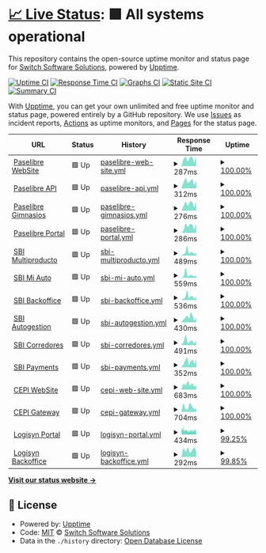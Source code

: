 # [📈 Live Status](https://switch-software-solutions.github.io/status-page): <!--live status--> **🟩 All systems operational**

This repository contains the open-source uptime monitor and status page for [Switch Software Solutions](https://switchsoftware.us), powered by [Upptime](https://github.com/upptime/upptime).

[![Uptime CI](https://github.com/switch-software-solutions/status-page/workflows/Uptime%20CI/badge.svg)](https://github.com/switch-software-solutions/status-page/actions?query=workflow%3A%22Uptime+CI%22)
[![Response Time CI](https://github.com/switch-software-solutions/status-page/workflows/Response%20Time%20CI/badge.svg)](https://github.com/switch-software-solutions/status-page/actions?query=workflow%3A%22Response+Time+CI%22)
[![Graphs CI](https://github.com/switch-software-solutions/status-page/workflows/Graphs%20CI/badge.svg)](https://github.com/switch-software-solutions/status-page/actions?query=workflow%3A%22Graphs+CI%22)
[![Static Site CI](https://github.com/switch-software-solutions/status-page/workflows/Static%20Site%20CI/badge.svg)](https://github.com/switch-software-solutions/status-page/actions?query=workflow%3A%22Static+Site+CI%22)
[![Summary CI](https://github.com/switch-software-solutions/status-page/workflows/Summary%20CI/badge.svg)](https://github.com/switch-software-solutions/status-page/actions?query=workflow%3A%22Summary+CI%22)

With [Upptime](https://upptime.js.org), you can get your own unlimited and free uptime monitor and status page, powered entirely by a GitHub repository. We use [Issues](https://github.com/switch-software-solutions/status-page/issues) as incident reports, [Actions](https://github.com/switch-software-solutions/status-page/actions) as uptime monitors, and [Pages](https://switch-software-solutions.github.io/status-page) for the status page.

<!--start: status pages-->
<!-- This summary is generated by Upptime (https://github.com/upptime/upptime) -->
<!-- Do not edit this manually, your changes will be overwritten -->
<!-- prettier-ignore -->
| URL | Status | History | Response Time | Uptime |
| --- | ------ | ------- | ------------- | ------ |
| <img alt="" src="https://paselibre.uy/assets/images/paselibreLogo.svg" height="13"> [Paselibre WebSite](https://paselibre.uy) | 🟩 Up | [paselibre-web-site.yml](https://github.com/Switch-Software-Solutions/status-page/commits/HEAD/history/paselibre-web-site.yml) | <details><summary><img alt="Response time graph" src="./graphs/paselibre-web-site/response-time-week.png" height="20"> 287ms</summary><br><a href="https://status.switchsoftware.us/history/paselibre-web-site"><img alt="Response time 225" src="https://img.shields.io/endpoint?url=https%3A%2F%2Fraw.githubusercontent.com%2FSwitch-Software-Solutions%2Fstatus-page%2FHEAD%2Fapi%2Fpaselibre-web-site%2Fresponse-time.json"></a><br><a href="https://status.switchsoftware.us/history/paselibre-web-site"><img alt="24-hour response time 254" src="https://img.shields.io/endpoint?url=https%3A%2F%2Fraw.githubusercontent.com%2FSwitch-Software-Solutions%2Fstatus-page%2FHEAD%2Fapi%2Fpaselibre-web-site%2Fresponse-time-day.json"></a><br><a href="https://status.switchsoftware.us/history/paselibre-web-site"><img alt="7-day response time 287" src="https://img.shields.io/endpoint?url=https%3A%2F%2Fraw.githubusercontent.com%2FSwitch-Software-Solutions%2Fstatus-page%2FHEAD%2Fapi%2Fpaselibre-web-site%2Fresponse-time-week.json"></a><br><a href="https://status.switchsoftware.us/history/paselibre-web-site"><img alt="30-day response time 234" src="https://img.shields.io/endpoint?url=https%3A%2F%2Fraw.githubusercontent.com%2FSwitch-Software-Solutions%2Fstatus-page%2FHEAD%2Fapi%2Fpaselibre-web-site%2Fresponse-time-month.json"></a><br><a href="https://status.switchsoftware.us/history/paselibre-web-site"><img alt="1-year response time 225" src="https://img.shields.io/endpoint?url=https%3A%2F%2Fraw.githubusercontent.com%2FSwitch-Software-Solutions%2Fstatus-page%2FHEAD%2Fapi%2Fpaselibre-web-site%2Fresponse-time-year.json"></a></details> | <details><summary><a href="https://status.switchsoftware.us/history/paselibre-web-site">100.00%</a></summary><a href="https://status.switchsoftware.us/history/paselibre-web-site"><img alt="All-time uptime 100.00%" src="https://img.shields.io/endpoint?url=https%3A%2F%2Fraw.githubusercontent.com%2FSwitch-Software-Solutions%2Fstatus-page%2FHEAD%2Fapi%2Fpaselibre-web-site%2Fuptime.json"></a><br><a href="https://status.switchsoftware.us/history/paselibre-web-site"><img alt="24-hour uptime 100.00%" src="https://img.shields.io/endpoint?url=https%3A%2F%2Fraw.githubusercontent.com%2FSwitch-Software-Solutions%2Fstatus-page%2FHEAD%2Fapi%2Fpaselibre-web-site%2Fuptime-day.json"></a><br><a href="https://status.switchsoftware.us/history/paselibre-web-site"><img alt="7-day uptime 100.00%" src="https://img.shields.io/endpoint?url=https%3A%2F%2Fraw.githubusercontent.com%2FSwitch-Software-Solutions%2Fstatus-page%2FHEAD%2Fapi%2Fpaselibre-web-site%2Fuptime-week.json"></a><br><a href="https://status.switchsoftware.us/history/paselibre-web-site"><img alt="30-day uptime 100.00%" src="https://img.shields.io/endpoint?url=https%3A%2F%2Fraw.githubusercontent.com%2FSwitch-Software-Solutions%2Fstatus-page%2FHEAD%2Fapi%2Fpaselibre-web-site%2Fuptime-month.json"></a><br><a href="https://status.switchsoftware.us/history/paselibre-web-site"><img alt="1-year uptime 100.00%" src="https://img.shields.io/endpoint?url=https%3A%2F%2Fraw.githubusercontent.com%2FSwitch-Software-Solutions%2Fstatus-page%2FHEAD%2Fapi%2Fpaselibre-web-site%2Fuptime-year.json"></a></details>
| <img alt="" src="https://paselibre.uy/assets/images/paselibreLogo.svg" height="13"> [Paselibre API](https://api.paselibre.uy/api/health/liveness) | 🟩 Up | [paselibre-api.yml](https://github.com/Switch-Software-Solutions/status-page/commits/HEAD/history/paselibre-api.yml) | <details><summary><img alt="Response time graph" src="./graphs/paselibre-api/response-time-week.png" height="20"> 312ms</summary><br><a href="https://status.switchsoftware.us/history/paselibre-api"><img alt="Response time 233" src="https://img.shields.io/endpoint?url=https%3A%2F%2Fraw.githubusercontent.com%2FSwitch-Software-Solutions%2Fstatus-page%2FHEAD%2Fapi%2Fpaselibre-api%2Fresponse-time.json"></a><br><a href="https://status.switchsoftware.us/history/paselibre-api"><img alt="24-hour response time 241" src="https://img.shields.io/endpoint?url=https%3A%2F%2Fraw.githubusercontent.com%2FSwitch-Software-Solutions%2Fstatus-page%2FHEAD%2Fapi%2Fpaselibre-api%2Fresponse-time-day.json"></a><br><a href="https://status.switchsoftware.us/history/paselibre-api"><img alt="7-day response time 312" src="https://img.shields.io/endpoint?url=https%3A%2F%2Fraw.githubusercontent.com%2FSwitch-Software-Solutions%2Fstatus-page%2FHEAD%2Fapi%2Fpaselibre-api%2Fresponse-time-week.json"></a><br><a href="https://status.switchsoftware.us/history/paselibre-api"><img alt="30-day response time 255" src="https://img.shields.io/endpoint?url=https%3A%2F%2Fraw.githubusercontent.com%2FSwitch-Software-Solutions%2Fstatus-page%2FHEAD%2Fapi%2Fpaselibre-api%2Fresponse-time-month.json"></a><br><a href="https://status.switchsoftware.us/history/paselibre-api"><img alt="1-year response time 233" src="https://img.shields.io/endpoint?url=https%3A%2F%2Fraw.githubusercontent.com%2FSwitch-Software-Solutions%2Fstatus-page%2FHEAD%2Fapi%2Fpaselibre-api%2Fresponse-time-year.json"></a></details> | <details><summary><a href="https://status.switchsoftware.us/history/paselibre-api">100.00%</a></summary><a href="https://status.switchsoftware.us/history/paselibre-api"><img alt="All-time uptime 100.00%" src="https://img.shields.io/endpoint?url=https%3A%2F%2Fraw.githubusercontent.com%2FSwitch-Software-Solutions%2Fstatus-page%2FHEAD%2Fapi%2Fpaselibre-api%2Fuptime.json"></a><br><a href="https://status.switchsoftware.us/history/paselibre-api"><img alt="24-hour uptime 100.00%" src="https://img.shields.io/endpoint?url=https%3A%2F%2Fraw.githubusercontent.com%2FSwitch-Software-Solutions%2Fstatus-page%2FHEAD%2Fapi%2Fpaselibre-api%2Fuptime-day.json"></a><br><a href="https://status.switchsoftware.us/history/paselibre-api"><img alt="7-day uptime 100.00%" src="https://img.shields.io/endpoint?url=https%3A%2F%2Fraw.githubusercontent.com%2FSwitch-Software-Solutions%2Fstatus-page%2FHEAD%2Fapi%2Fpaselibre-api%2Fuptime-week.json"></a><br><a href="https://status.switchsoftware.us/history/paselibre-api"><img alt="30-day uptime 100.00%" src="https://img.shields.io/endpoint?url=https%3A%2F%2Fraw.githubusercontent.com%2FSwitch-Software-Solutions%2Fstatus-page%2FHEAD%2Fapi%2Fpaselibre-api%2Fuptime-month.json"></a><br><a href="https://status.switchsoftware.us/history/paselibre-api"><img alt="1-year uptime 100.00%" src="https://img.shields.io/endpoint?url=https%3A%2F%2Fraw.githubusercontent.com%2FSwitch-Software-Solutions%2Fstatus-page%2FHEAD%2Fapi%2Fpaselibre-api%2Fuptime-year.json"></a></details>
| <img alt="" src="https://paselibre.uy/assets/images/paselibreLogo.svg" height="13"> [Paselibre Gimnasios](https://gimnasio.paselibre.uy) | 🟩 Up | [paselibre-gimnasios.yml](https://github.com/Switch-Software-Solutions/status-page/commits/HEAD/history/paselibre-gimnasios.yml) | <details><summary><img alt="Response time graph" src="./graphs/paselibre-gimnasios/response-time-week.png" height="20"> 276ms</summary><br><a href="https://status.switchsoftware.us/history/paselibre-gimnasios"><img alt="Response time 206" src="https://img.shields.io/endpoint?url=https%3A%2F%2Fraw.githubusercontent.com%2FSwitch-Software-Solutions%2Fstatus-page%2FHEAD%2Fapi%2Fpaselibre-gimnasios%2Fresponse-time.json"></a><br><a href="https://status.switchsoftware.us/history/paselibre-gimnasios"><img alt="24-hour response time 183" src="https://img.shields.io/endpoint?url=https%3A%2F%2Fraw.githubusercontent.com%2FSwitch-Software-Solutions%2Fstatus-page%2FHEAD%2Fapi%2Fpaselibre-gimnasios%2Fresponse-time-day.json"></a><br><a href="https://status.switchsoftware.us/history/paselibre-gimnasios"><img alt="7-day response time 276" src="https://img.shields.io/endpoint?url=https%3A%2F%2Fraw.githubusercontent.com%2FSwitch-Software-Solutions%2Fstatus-page%2FHEAD%2Fapi%2Fpaselibre-gimnasios%2Fresponse-time-week.json"></a><br><a href="https://status.switchsoftware.us/history/paselibre-gimnasios"><img alt="30-day response time 232" src="https://img.shields.io/endpoint?url=https%3A%2F%2Fraw.githubusercontent.com%2FSwitch-Software-Solutions%2Fstatus-page%2FHEAD%2Fapi%2Fpaselibre-gimnasios%2Fresponse-time-month.json"></a><br><a href="https://status.switchsoftware.us/history/paselibre-gimnasios"><img alt="1-year response time 206" src="https://img.shields.io/endpoint?url=https%3A%2F%2Fraw.githubusercontent.com%2FSwitch-Software-Solutions%2Fstatus-page%2FHEAD%2Fapi%2Fpaselibre-gimnasios%2Fresponse-time-year.json"></a></details> | <details><summary><a href="https://status.switchsoftware.us/history/paselibre-gimnasios">100.00%</a></summary><a href="https://status.switchsoftware.us/history/paselibre-gimnasios"><img alt="All-time uptime 100.00%" src="https://img.shields.io/endpoint?url=https%3A%2F%2Fraw.githubusercontent.com%2FSwitch-Software-Solutions%2Fstatus-page%2FHEAD%2Fapi%2Fpaselibre-gimnasios%2Fuptime.json"></a><br><a href="https://status.switchsoftware.us/history/paselibre-gimnasios"><img alt="24-hour uptime 100.00%" src="https://img.shields.io/endpoint?url=https%3A%2F%2Fraw.githubusercontent.com%2FSwitch-Software-Solutions%2Fstatus-page%2FHEAD%2Fapi%2Fpaselibre-gimnasios%2Fuptime-day.json"></a><br><a href="https://status.switchsoftware.us/history/paselibre-gimnasios"><img alt="7-day uptime 100.00%" src="https://img.shields.io/endpoint?url=https%3A%2F%2Fraw.githubusercontent.com%2FSwitch-Software-Solutions%2Fstatus-page%2FHEAD%2Fapi%2Fpaselibre-gimnasios%2Fuptime-week.json"></a><br><a href="https://status.switchsoftware.us/history/paselibre-gimnasios"><img alt="30-day uptime 100.00%" src="https://img.shields.io/endpoint?url=https%3A%2F%2Fraw.githubusercontent.com%2FSwitch-Software-Solutions%2Fstatus-page%2FHEAD%2Fapi%2Fpaselibre-gimnasios%2Fuptime-month.json"></a><br><a href="https://status.switchsoftware.us/history/paselibre-gimnasios"><img alt="1-year uptime 100.00%" src="https://img.shields.io/endpoint?url=https%3A%2F%2Fraw.githubusercontent.com%2FSwitch-Software-Solutions%2Fstatus-page%2FHEAD%2Fapi%2Fpaselibre-gimnasios%2Fuptime-year.json"></a></details>
| <img alt="" src="https://paselibre.uy/assets/images/paselibreLogo.svg" height="13"> [Paselibre Portal](https://portal.paselibre.uy) | 🟩 Up | [paselibre-portal.yml](https://github.com/Switch-Software-Solutions/status-page/commits/HEAD/history/paselibre-portal.yml) | <details><summary><img alt="Response time graph" src="./graphs/paselibre-portal/response-time-week.png" height="20"> 286ms</summary><br><a href="https://status.switchsoftware.us/history/paselibre-portal"><img alt="Response time 209" src="https://img.shields.io/endpoint?url=https%3A%2F%2Fraw.githubusercontent.com%2FSwitch-Software-Solutions%2Fstatus-page%2FHEAD%2Fapi%2Fpaselibre-portal%2Fresponse-time.json"></a><br><a href="https://status.switchsoftware.us/history/paselibre-portal"><img alt="24-hour response time 219" src="https://img.shields.io/endpoint?url=https%3A%2F%2Fraw.githubusercontent.com%2FSwitch-Software-Solutions%2Fstatus-page%2FHEAD%2Fapi%2Fpaselibre-portal%2Fresponse-time-day.json"></a><br><a href="https://status.switchsoftware.us/history/paselibre-portal"><img alt="7-day response time 286" src="https://img.shields.io/endpoint?url=https%3A%2F%2Fraw.githubusercontent.com%2FSwitch-Software-Solutions%2Fstatus-page%2FHEAD%2Fapi%2Fpaselibre-portal%2Fresponse-time-week.json"></a><br><a href="https://status.switchsoftware.us/history/paselibre-portal"><img alt="30-day response time 230" src="https://img.shields.io/endpoint?url=https%3A%2F%2Fraw.githubusercontent.com%2FSwitch-Software-Solutions%2Fstatus-page%2FHEAD%2Fapi%2Fpaselibre-portal%2Fresponse-time-month.json"></a><br><a href="https://status.switchsoftware.us/history/paselibre-portal"><img alt="1-year response time 209" src="https://img.shields.io/endpoint?url=https%3A%2F%2Fraw.githubusercontent.com%2FSwitch-Software-Solutions%2Fstatus-page%2FHEAD%2Fapi%2Fpaselibre-portal%2Fresponse-time-year.json"></a></details> | <details><summary><a href="https://status.switchsoftware.us/history/paselibre-portal">100.00%</a></summary><a href="https://status.switchsoftware.us/history/paselibre-portal"><img alt="All-time uptime 100.00%" src="https://img.shields.io/endpoint?url=https%3A%2F%2Fraw.githubusercontent.com%2FSwitch-Software-Solutions%2Fstatus-page%2FHEAD%2Fapi%2Fpaselibre-portal%2Fuptime.json"></a><br><a href="https://status.switchsoftware.us/history/paselibre-portal"><img alt="24-hour uptime 100.00%" src="https://img.shields.io/endpoint?url=https%3A%2F%2Fraw.githubusercontent.com%2FSwitch-Software-Solutions%2Fstatus-page%2FHEAD%2Fapi%2Fpaselibre-portal%2Fuptime-day.json"></a><br><a href="https://status.switchsoftware.us/history/paselibre-portal"><img alt="7-day uptime 100.00%" src="https://img.shields.io/endpoint?url=https%3A%2F%2Fraw.githubusercontent.com%2FSwitch-Software-Solutions%2Fstatus-page%2FHEAD%2Fapi%2Fpaselibre-portal%2Fuptime-week.json"></a><br><a href="https://status.switchsoftware.us/history/paselibre-portal"><img alt="30-day uptime 100.00%" src="https://img.shields.io/endpoint?url=https%3A%2F%2Fraw.githubusercontent.com%2FSwitch-Software-Solutions%2Fstatus-page%2FHEAD%2Fapi%2Fpaselibre-portal%2Fuptime-month.json"></a><br><a href="https://status.switchsoftware.us/history/paselibre-portal"><img alt="1-year uptime 100.00%" src="https://img.shields.io/endpoint?url=https%3A%2F%2Fraw.githubusercontent.com%2FSwitch-Software-Solutions%2Fstatus-page%2FHEAD%2Fapi%2Fpaselibre-portal%2Fuptime-year.json"></a></details>
| <img alt="" src="https://sbi.uy/assets/images/logos/logo-SBI.svg" height="13"> [SBI Multiproducto](https://sbi.uy) | 🟩 Up | [sbi-multiproducto.yml](https://github.com/Switch-Software-Solutions/status-page/commits/HEAD/history/sbi-multiproducto.yml) | <details><summary><img alt="Response time graph" src="./graphs/sbi-multiproducto/response-time-week.png" height="20"> 489ms</summary><br><a href="https://status.switchsoftware.us/history/sbi-multiproducto"><img alt="Response time 319" src="https://img.shields.io/endpoint?url=https%3A%2F%2Fraw.githubusercontent.com%2FSwitch-Software-Solutions%2Fstatus-page%2FHEAD%2Fapi%2Fsbi-multiproducto%2Fresponse-time.json"></a><br><a href="https://status.switchsoftware.us/history/sbi-multiproducto"><img alt="24-hour response time 258" src="https://img.shields.io/endpoint?url=https%3A%2F%2Fraw.githubusercontent.com%2FSwitch-Software-Solutions%2Fstatus-page%2FHEAD%2Fapi%2Fsbi-multiproducto%2Fresponse-time-day.json"></a><br><a href="https://status.switchsoftware.us/history/sbi-multiproducto"><img alt="7-day response time 489" src="https://img.shields.io/endpoint?url=https%3A%2F%2Fraw.githubusercontent.com%2FSwitch-Software-Solutions%2Fstatus-page%2FHEAD%2Fapi%2Fsbi-multiproducto%2Fresponse-time-week.json"></a><br><a href="https://status.switchsoftware.us/history/sbi-multiproducto"><img alt="30-day response time 550" src="https://img.shields.io/endpoint?url=https%3A%2F%2Fraw.githubusercontent.com%2FSwitch-Software-Solutions%2Fstatus-page%2FHEAD%2Fapi%2Fsbi-multiproducto%2Fresponse-time-month.json"></a><br><a href="https://status.switchsoftware.us/history/sbi-multiproducto"><img alt="1-year response time 319" src="https://img.shields.io/endpoint?url=https%3A%2F%2Fraw.githubusercontent.com%2FSwitch-Software-Solutions%2Fstatus-page%2FHEAD%2Fapi%2Fsbi-multiproducto%2Fresponse-time-year.json"></a></details> | <details><summary><a href="https://status.switchsoftware.us/history/sbi-multiproducto">100.00%</a></summary><a href="https://status.switchsoftware.us/history/sbi-multiproducto"><img alt="All-time uptime 99.85%" src="https://img.shields.io/endpoint?url=https%3A%2F%2Fraw.githubusercontent.com%2FSwitch-Software-Solutions%2Fstatus-page%2FHEAD%2Fapi%2Fsbi-multiproducto%2Fuptime.json"></a><br><a href="https://status.switchsoftware.us/history/sbi-multiproducto"><img alt="24-hour uptime 100.00%" src="https://img.shields.io/endpoint?url=https%3A%2F%2Fraw.githubusercontent.com%2FSwitch-Software-Solutions%2Fstatus-page%2FHEAD%2Fapi%2Fsbi-multiproducto%2Fuptime-day.json"></a><br><a href="https://status.switchsoftware.us/history/sbi-multiproducto"><img alt="7-day uptime 100.00%" src="https://img.shields.io/endpoint?url=https%3A%2F%2Fraw.githubusercontent.com%2FSwitch-Software-Solutions%2Fstatus-page%2FHEAD%2Fapi%2Fsbi-multiproducto%2Fuptime-week.json"></a><br><a href="https://status.switchsoftware.us/history/sbi-multiproducto"><img alt="30-day uptime 100.00%" src="https://img.shields.io/endpoint?url=https%3A%2F%2Fraw.githubusercontent.com%2FSwitch-Software-Solutions%2Fstatus-page%2FHEAD%2Fapi%2Fsbi-multiproducto%2Fuptime-month.json"></a><br><a href="https://status.switchsoftware.us/history/sbi-multiproducto"><img alt="1-year uptime 99.85%" src="https://img.shields.io/endpoint?url=https%3A%2F%2Fraw.githubusercontent.com%2FSwitch-Software-Solutions%2Fstatus-page%2FHEAD%2Fapi%2Fsbi-multiproducto%2Fuptime-year.json"></a></details>
| <img alt="" src="https://sbi.uy/assets/images/logos/logo-SBI.svg" height="13"> [SBI Mi Auto](https://miauto.sbi.uy) | 🟩 Up | [sbi-mi-auto.yml](https://github.com/Switch-Software-Solutions/status-page/commits/HEAD/history/sbi-mi-auto.yml) | <details><summary><img alt="Response time graph" src="./graphs/sbi-mi-auto/response-time-week.png" height="20"> 559ms</summary><br><a href="https://status.switchsoftware.us/history/sbi-mi-auto"><img alt="Response time 301" src="https://img.shields.io/endpoint?url=https%3A%2F%2Fraw.githubusercontent.com%2FSwitch-Software-Solutions%2Fstatus-page%2FHEAD%2Fapi%2Fsbi-mi-auto%2Fresponse-time.json"></a><br><a href="https://status.switchsoftware.us/history/sbi-mi-auto"><img alt="24-hour response time 267" src="https://img.shields.io/endpoint?url=https%3A%2F%2Fraw.githubusercontent.com%2FSwitch-Software-Solutions%2Fstatus-page%2FHEAD%2Fapi%2Fsbi-mi-auto%2Fresponse-time-day.json"></a><br><a href="https://status.switchsoftware.us/history/sbi-mi-auto"><img alt="7-day response time 559" src="https://img.shields.io/endpoint?url=https%3A%2F%2Fraw.githubusercontent.com%2FSwitch-Software-Solutions%2Fstatus-page%2FHEAD%2Fapi%2Fsbi-mi-auto%2Fresponse-time-week.json"></a><br><a href="https://status.switchsoftware.us/history/sbi-mi-auto"><img alt="30-day response time 454" src="https://img.shields.io/endpoint?url=https%3A%2F%2Fraw.githubusercontent.com%2FSwitch-Software-Solutions%2Fstatus-page%2FHEAD%2Fapi%2Fsbi-mi-auto%2Fresponse-time-month.json"></a><br><a href="https://status.switchsoftware.us/history/sbi-mi-auto"><img alt="1-year response time 295" src="https://img.shields.io/endpoint?url=https%3A%2F%2Fraw.githubusercontent.com%2FSwitch-Software-Solutions%2Fstatus-page%2FHEAD%2Fapi%2Fsbi-mi-auto%2Fresponse-time-year.json"></a></details> | <details><summary><a href="https://status.switchsoftware.us/history/sbi-mi-auto">100.00%</a></summary><a href="https://status.switchsoftware.us/history/sbi-mi-auto"><img alt="All-time uptime 99.84%" src="https://img.shields.io/endpoint?url=https%3A%2F%2Fraw.githubusercontent.com%2FSwitch-Software-Solutions%2Fstatus-page%2FHEAD%2Fapi%2Fsbi-mi-auto%2Fuptime.json"></a><br><a href="https://status.switchsoftware.us/history/sbi-mi-auto"><img alt="24-hour uptime 100.00%" src="https://img.shields.io/endpoint?url=https%3A%2F%2Fraw.githubusercontent.com%2FSwitch-Software-Solutions%2Fstatus-page%2FHEAD%2Fapi%2Fsbi-mi-auto%2Fuptime-day.json"></a><br><a href="https://status.switchsoftware.us/history/sbi-mi-auto"><img alt="7-day uptime 100.00%" src="https://img.shields.io/endpoint?url=https%3A%2F%2Fraw.githubusercontent.com%2FSwitch-Software-Solutions%2Fstatus-page%2FHEAD%2Fapi%2Fsbi-mi-auto%2Fuptime-week.json"></a><br><a href="https://status.switchsoftware.us/history/sbi-mi-auto"><img alt="30-day uptime 100.00%" src="https://img.shields.io/endpoint?url=https%3A%2F%2Fraw.githubusercontent.com%2FSwitch-Software-Solutions%2Fstatus-page%2FHEAD%2Fapi%2Fsbi-mi-auto%2Fuptime-month.json"></a><br><a href="https://status.switchsoftware.us/history/sbi-mi-auto"><img alt="1-year uptime 99.85%" src="https://img.shields.io/endpoint?url=https%3A%2F%2Fraw.githubusercontent.com%2FSwitch-Software-Solutions%2Fstatus-page%2FHEAD%2Fapi%2Fsbi-mi-auto%2Fuptime-year.json"></a></details>
| <img alt="" src="https://sbi.uy/assets/images/logos/logo-SBI.svg" height="13"> [SBI Backoffice](https://back.sbi.uy) | 🟩 Up | [sbi-backoffice.yml](https://github.com/Switch-Software-Solutions/status-page/commits/HEAD/history/sbi-backoffice.yml) | <details><summary><img alt="Response time graph" src="./graphs/sbi-backoffice/response-time-week.png" height="20"> 536ms</summary><br><a href="https://status.switchsoftware.us/history/sbi-backoffice"><img alt="Response time 330" src="https://img.shields.io/endpoint?url=https%3A%2F%2Fraw.githubusercontent.com%2FSwitch-Software-Solutions%2Fstatus-page%2FHEAD%2Fapi%2Fsbi-backoffice%2Fresponse-time.json"></a><br><a href="https://status.switchsoftware.us/history/sbi-backoffice"><img alt="24-hour response time 357" src="https://img.shields.io/endpoint?url=https%3A%2F%2Fraw.githubusercontent.com%2FSwitch-Software-Solutions%2Fstatus-page%2FHEAD%2Fapi%2Fsbi-backoffice%2Fresponse-time-day.json"></a><br><a href="https://status.switchsoftware.us/history/sbi-backoffice"><img alt="7-day response time 536" src="https://img.shields.io/endpoint?url=https%3A%2F%2Fraw.githubusercontent.com%2FSwitch-Software-Solutions%2Fstatus-page%2FHEAD%2Fapi%2Fsbi-backoffice%2Fresponse-time-week.json"></a><br><a href="https://status.switchsoftware.us/history/sbi-backoffice"><img alt="30-day response time 411" src="https://img.shields.io/endpoint?url=https%3A%2F%2Fraw.githubusercontent.com%2FSwitch-Software-Solutions%2Fstatus-page%2FHEAD%2Fapi%2Fsbi-backoffice%2Fresponse-time-month.json"></a><br><a href="https://status.switchsoftware.us/history/sbi-backoffice"><img alt="1-year response time 333" src="https://img.shields.io/endpoint?url=https%3A%2F%2Fraw.githubusercontent.com%2FSwitch-Software-Solutions%2Fstatus-page%2FHEAD%2Fapi%2Fsbi-backoffice%2Fresponse-time-year.json"></a></details> | <details><summary><a href="https://status.switchsoftware.us/history/sbi-backoffice">100.00%</a></summary><a href="https://status.switchsoftware.us/history/sbi-backoffice"><img alt="All-time uptime 99.52%" src="https://img.shields.io/endpoint?url=https%3A%2F%2Fraw.githubusercontent.com%2FSwitch-Software-Solutions%2Fstatus-page%2FHEAD%2Fapi%2Fsbi-backoffice%2Fuptime.json"></a><br><a href="https://status.switchsoftware.us/history/sbi-backoffice"><img alt="24-hour uptime 100.00%" src="https://img.shields.io/endpoint?url=https%3A%2F%2Fraw.githubusercontent.com%2FSwitch-Software-Solutions%2Fstatus-page%2FHEAD%2Fapi%2Fsbi-backoffice%2Fuptime-day.json"></a><br><a href="https://status.switchsoftware.us/history/sbi-backoffice"><img alt="7-day uptime 100.00%" src="https://img.shields.io/endpoint?url=https%3A%2F%2Fraw.githubusercontent.com%2FSwitch-Software-Solutions%2Fstatus-page%2FHEAD%2Fapi%2Fsbi-backoffice%2Fuptime-week.json"></a><br><a href="https://status.switchsoftware.us/history/sbi-backoffice"><img alt="30-day uptime 99.23%" src="https://img.shields.io/endpoint?url=https%3A%2F%2Fraw.githubusercontent.com%2FSwitch-Software-Solutions%2Fstatus-page%2FHEAD%2Fapi%2Fsbi-backoffice%2Fuptime-month.json"></a><br><a href="https://status.switchsoftware.us/history/sbi-backoffice"><img alt="1-year uptime 99.52%" src="https://img.shields.io/endpoint?url=https%3A%2F%2Fraw.githubusercontent.com%2FSwitch-Software-Solutions%2Fstatus-page%2FHEAD%2Fapi%2Fsbi-backoffice%2Fuptime-year.json"></a></details>
| <img alt="" src="https://sbi.uy/assets/images/logos/logo-SBI.svg" height="13"> [SBI Autogestion](https://autogestion.sbi.uy) | 🟩 Up | [sbi-autogestion.yml](https://github.com/Switch-Software-Solutions/status-page/commits/HEAD/history/sbi-autogestion.yml) | <details><summary><img alt="Response time graph" src="./graphs/sbi-autogestion/response-time-week.png" height="20"> 430ms</summary><br><a href="https://status.switchsoftware.us/history/sbi-autogestion"><img alt="Response time 273" src="https://img.shields.io/endpoint?url=https%3A%2F%2Fraw.githubusercontent.com%2FSwitch-Software-Solutions%2Fstatus-page%2FHEAD%2Fapi%2Fsbi-autogestion%2Fresponse-time.json"></a><br><a href="https://status.switchsoftware.us/history/sbi-autogestion"><img alt="24-hour response time 324" src="https://img.shields.io/endpoint?url=https%3A%2F%2Fraw.githubusercontent.com%2FSwitch-Software-Solutions%2Fstatus-page%2FHEAD%2Fapi%2Fsbi-autogestion%2Fresponse-time-day.json"></a><br><a href="https://status.switchsoftware.us/history/sbi-autogestion"><img alt="7-day response time 430" src="https://img.shields.io/endpoint?url=https%3A%2F%2Fraw.githubusercontent.com%2FSwitch-Software-Solutions%2Fstatus-page%2FHEAD%2Fapi%2Fsbi-autogestion%2Fresponse-time-week.json"></a><br><a href="https://status.switchsoftware.us/history/sbi-autogestion"><img alt="30-day response time 434" src="https://img.shields.io/endpoint?url=https%3A%2F%2Fraw.githubusercontent.com%2FSwitch-Software-Solutions%2Fstatus-page%2FHEAD%2Fapi%2Fsbi-autogestion%2Fresponse-time-month.json"></a><br><a href="https://status.switchsoftware.us/history/sbi-autogestion"><img alt="1-year response time 274" src="https://img.shields.io/endpoint?url=https%3A%2F%2Fraw.githubusercontent.com%2FSwitch-Software-Solutions%2Fstatus-page%2FHEAD%2Fapi%2Fsbi-autogestion%2Fresponse-time-year.json"></a></details> | <details><summary><a href="https://status.switchsoftware.us/history/sbi-autogestion">100.00%</a></summary><a href="https://status.switchsoftware.us/history/sbi-autogestion"><img alt="All-time uptime 99.52%" src="https://img.shields.io/endpoint?url=https%3A%2F%2Fraw.githubusercontent.com%2FSwitch-Software-Solutions%2Fstatus-page%2FHEAD%2Fapi%2Fsbi-autogestion%2Fuptime.json"></a><br><a href="https://status.switchsoftware.us/history/sbi-autogestion"><img alt="24-hour uptime 100.00%" src="https://img.shields.io/endpoint?url=https%3A%2F%2Fraw.githubusercontent.com%2FSwitch-Software-Solutions%2Fstatus-page%2FHEAD%2Fapi%2Fsbi-autogestion%2Fuptime-day.json"></a><br><a href="https://status.switchsoftware.us/history/sbi-autogestion"><img alt="7-day uptime 100.00%" src="https://img.shields.io/endpoint?url=https%3A%2F%2Fraw.githubusercontent.com%2FSwitch-Software-Solutions%2Fstatus-page%2FHEAD%2Fapi%2Fsbi-autogestion%2Fuptime-week.json"></a><br><a href="https://status.switchsoftware.us/history/sbi-autogestion"><img alt="30-day uptime 99.23%" src="https://img.shields.io/endpoint?url=https%3A%2F%2Fraw.githubusercontent.com%2FSwitch-Software-Solutions%2Fstatus-page%2FHEAD%2Fapi%2Fsbi-autogestion%2Fuptime-month.json"></a><br><a href="https://status.switchsoftware.us/history/sbi-autogestion"><img alt="1-year uptime 99.52%" src="https://img.shields.io/endpoint?url=https%3A%2F%2Fraw.githubusercontent.com%2FSwitch-Software-Solutions%2Fstatus-page%2FHEAD%2Fapi%2Fsbi-autogestion%2Fuptime-year.json"></a></details>
| <img alt="" src="https://sbi.uy/assets/images/logos/logo-SBI.svg" height="13"> [SBI Corredores](https://corredores.sbi.uy) | 🟩 Up | [sbi-corredores.yml](https://github.com/Switch-Software-Solutions/status-page/commits/HEAD/history/sbi-corredores.yml) | <details><summary><img alt="Response time graph" src="./graphs/sbi-corredores/response-time-week.png" height="20"> 491ms</summary><br><a href="https://status.switchsoftware.us/history/sbi-corredores"><img alt="Response time 276" src="https://img.shields.io/endpoint?url=https%3A%2F%2Fraw.githubusercontent.com%2FSwitch-Software-Solutions%2Fstatus-page%2FHEAD%2Fapi%2Fsbi-corredores%2Fresponse-time.json"></a><br><a href="https://status.switchsoftware.us/history/sbi-corredores"><img alt="24-hour response time 329" src="https://img.shields.io/endpoint?url=https%3A%2F%2Fraw.githubusercontent.com%2FSwitch-Software-Solutions%2Fstatus-page%2FHEAD%2Fapi%2Fsbi-corredores%2Fresponse-time-day.json"></a><br><a href="https://status.switchsoftware.us/history/sbi-corredores"><img alt="7-day response time 491" src="https://img.shields.io/endpoint?url=https%3A%2F%2Fraw.githubusercontent.com%2FSwitch-Software-Solutions%2Fstatus-page%2FHEAD%2Fapi%2Fsbi-corredores%2Fresponse-time-week.json"></a><br><a href="https://status.switchsoftware.us/history/sbi-corredores"><img alt="30-day response time 365" src="https://img.shields.io/endpoint?url=https%3A%2F%2Fraw.githubusercontent.com%2FSwitch-Software-Solutions%2Fstatus-page%2FHEAD%2Fapi%2Fsbi-corredores%2Fresponse-time-month.json"></a><br><a href="https://status.switchsoftware.us/history/sbi-corredores"><img alt="1-year response time 277" src="https://img.shields.io/endpoint?url=https%3A%2F%2Fraw.githubusercontent.com%2FSwitch-Software-Solutions%2Fstatus-page%2FHEAD%2Fapi%2Fsbi-corredores%2Fresponse-time-year.json"></a></details> | <details><summary><a href="https://status.switchsoftware.us/history/sbi-corredores">100.00%</a></summary><a href="https://status.switchsoftware.us/history/sbi-corredores"><img alt="All-time uptime 99.85%" src="https://img.shields.io/endpoint?url=https%3A%2F%2Fraw.githubusercontent.com%2FSwitch-Software-Solutions%2Fstatus-page%2FHEAD%2Fapi%2Fsbi-corredores%2Fuptime.json"></a><br><a href="https://status.switchsoftware.us/history/sbi-corredores"><img alt="24-hour uptime 100.00%" src="https://img.shields.io/endpoint?url=https%3A%2F%2Fraw.githubusercontent.com%2FSwitch-Software-Solutions%2Fstatus-page%2FHEAD%2Fapi%2Fsbi-corredores%2Fuptime-day.json"></a><br><a href="https://status.switchsoftware.us/history/sbi-corredores"><img alt="7-day uptime 100.00%" src="https://img.shields.io/endpoint?url=https%3A%2F%2Fraw.githubusercontent.com%2FSwitch-Software-Solutions%2Fstatus-page%2FHEAD%2Fapi%2Fsbi-corredores%2Fuptime-week.json"></a><br><a href="https://status.switchsoftware.us/history/sbi-corredores"><img alt="30-day uptime 100.00%" src="https://img.shields.io/endpoint?url=https%3A%2F%2Fraw.githubusercontent.com%2FSwitch-Software-Solutions%2Fstatus-page%2FHEAD%2Fapi%2Fsbi-corredores%2Fuptime-month.json"></a><br><a href="https://status.switchsoftware.us/history/sbi-corredores"><img alt="1-year uptime 99.85%" src="https://img.shields.io/endpoint?url=https%3A%2F%2Fraw.githubusercontent.com%2FSwitch-Software-Solutions%2Fstatus-page%2FHEAD%2Fapi%2Fsbi-corredores%2Fuptime-year.json"></a></details>
| <img alt="" src="https://sbi.uy/assets/images/logos/logo-SBI.svg" height="13"> [SBI Payments](https://payments.sbi.uy) | 🟩 Up | [sbi-payments.yml](https://github.com/Switch-Software-Solutions/status-page/commits/HEAD/history/sbi-payments.yml) | <details><summary><img alt="Response time graph" src="./graphs/sbi-payments/response-time-week.png" height="20"> 352ms</summary><br><a href="https://status.switchsoftware.us/history/sbi-payments"><img alt="Response time 266" src="https://img.shields.io/endpoint?url=https%3A%2F%2Fraw.githubusercontent.com%2FSwitch-Software-Solutions%2Fstatus-page%2FHEAD%2Fapi%2Fsbi-payments%2Fresponse-time.json"></a><br><a href="https://status.switchsoftware.us/history/sbi-payments"><img alt="24-hour response time 180" src="https://img.shields.io/endpoint?url=https%3A%2F%2Fraw.githubusercontent.com%2FSwitch-Software-Solutions%2Fstatus-page%2FHEAD%2Fapi%2Fsbi-payments%2Fresponse-time-day.json"></a><br><a href="https://status.switchsoftware.us/history/sbi-payments"><img alt="7-day response time 352" src="https://img.shields.io/endpoint?url=https%3A%2F%2Fraw.githubusercontent.com%2FSwitch-Software-Solutions%2Fstatus-page%2FHEAD%2Fapi%2Fsbi-payments%2Fresponse-time-week.json"></a><br><a href="https://status.switchsoftware.us/history/sbi-payments"><img alt="30-day response time 419" src="https://img.shields.io/endpoint?url=https%3A%2F%2Fraw.githubusercontent.com%2FSwitch-Software-Solutions%2Fstatus-page%2FHEAD%2Fapi%2Fsbi-payments%2Fresponse-time-month.json"></a><br><a href="https://status.switchsoftware.us/history/sbi-payments"><img alt="1-year response time 266" src="https://img.shields.io/endpoint?url=https%3A%2F%2Fraw.githubusercontent.com%2FSwitch-Software-Solutions%2Fstatus-page%2FHEAD%2Fapi%2Fsbi-payments%2Fresponse-time-year.json"></a></details> | <details><summary><a href="https://status.switchsoftware.us/history/sbi-payments">100.00%</a></summary><a href="https://status.switchsoftware.us/history/sbi-payments"><img alt="All-time uptime 99.53%" src="https://img.shields.io/endpoint?url=https%3A%2F%2Fraw.githubusercontent.com%2FSwitch-Software-Solutions%2Fstatus-page%2FHEAD%2Fapi%2Fsbi-payments%2Fuptime.json"></a><br><a href="https://status.switchsoftware.us/history/sbi-payments"><img alt="24-hour uptime 100.00%" src="https://img.shields.io/endpoint?url=https%3A%2F%2Fraw.githubusercontent.com%2FSwitch-Software-Solutions%2Fstatus-page%2FHEAD%2Fapi%2Fsbi-payments%2Fuptime-day.json"></a><br><a href="https://status.switchsoftware.us/history/sbi-payments"><img alt="7-day uptime 100.00%" src="https://img.shields.io/endpoint?url=https%3A%2F%2Fraw.githubusercontent.com%2FSwitch-Software-Solutions%2Fstatus-page%2FHEAD%2Fapi%2Fsbi-payments%2Fuptime-week.json"></a><br><a href="https://status.switchsoftware.us/history/sbi-payments"><img alt="30-day uptime 99.23%" src="https://img.shields.io/endpoint?url=https%3A%2F%2Fraw.githubusercontent.com%2FSwitch-Software-Solutions%2Fstatus-page%2FHEAD%2Fapi%2Fsbi-payments%2Fuptime-month.json"></a><br><a href="https://status.switchsoftware.us/history/sbi-payments"><img alt="1-year uptime 99.53%" src="https://img.shields.io/endpoint?url=https%3A%2F%2Fraw.githubusercontent.com%2FSwitch-Software-Solutions%2Fstatus-page%2FHEAD%2Fapi%2Fsbi-payments%2Fuptime-year.json"></a></details>
| <img alt="" src="https://icons.duckduckgo.com/ip3/web-cau-prod.switch.com.uy.ico" height="13"> [CEPI WebSite](http://web-cau-prod.switch.com.uy) | 🟩 Up | [cepi-web-site.yml](https://github.com/Switch-Software-Solutions/status-page/commits/HEAD/history/cepi-web-site.yml) | <details><summary><img alt="Response time graph" src="./graphs/cepi-web-site/response-time-week.png" height="20"> 683ms</summary><br><a href="https://status.switchsoftware.us/history/cepi-web-site"><img alt="Response time 720" src="https://img.shields.io/endpoint?url=https%3A%2F%2Fraw.githubusercontent.com%2FSwitch-Software-Solutions%2Fstatus-page%2FHEAD%2Fapi%2Fcepi-web-site%2Fresponse-time.json"></a><br><a href="https://status.switchsoftware.us/history/cepi-web-site"><img alt="24-hour response time 507" src="https://img.shields.io/endpoint?url=https%3A%2F%2Fraw.githubusercontent.com%2FSwitch-Software-Solutions%2Fstatus-page%2FHEAD%2Fapi%2Fcepi-web-site%2Fresponse-time-day.json"></a><br><a href="https://status.switchsoftware.us/history/cepi-web-site"><img alt="7-day response time 683" src="https://img.shields.io/endpoint?url=https%3A%2F%2Fraw.githubusercontent.com%2FSwitch-Software-Solutions%2Fstatus-page%2FHEAD%2Fapi%2Fcepi-web-site%2Fresponse-time-week.json"></a><br><a href="https://status.switchsoftware.us/history/cepi-web-site"><img alt="30-day response time 701" src="https://img.shields.io/endpoint?url=https%3A%2F%2Fraw.githubusercontent.com%2FSwitch-Software-Solutions%2Fstatus-page%2FHEAD%2Fapi%2Fcepi-web-site%2Fresponse-time-month.json"></a><br><a href="https://status.switchsoftware.us/history/cepi-web-site"><img alt="1-year response time 691" src="https://img.shields.io/endpoint?url=https%3A%2F%2Fraw.githubusercontent.com%2FSwitch-Software-Solutions%2Fstatus-page%2FHEAD%2Fapi%2Fcepi-web-site%2Fresponse-time-year.json"></a></details> | <details><summary><a href="https://status.switchsoftware.us/history/cepi-web-site">100.00%</a></summary><a href="https://status.switchsoftware.us/history/cepi-web-site"><img alt="All-time uptime 99.55%" src="https://img.shields.io/endpoint?url=https%3A%2F%2Fraw.githubusercontent.com%2FSwitch-Software-Solutions%2Fstatus-page%2FHEAD%2Fapi%2Fcepi-web-site%2Fuptime.json"></a><br><a href="https://status.switchsoftware.us/history/cepi-web-site"><img alt="24-hour uptime 100.00%" src="https://img.shields.io/endpoint?url=https%3A%2F%2Fraw.githubusercontent.com%2FSwitch-Software-Solutions%2Fstatus-page%2FHEAD%2Fapi%2Fcepi-web-site%2Fuptime-day.json"></a><br><a href="https://status.switchsoftware.us/history/cepi-web-site"><img alt="7-day uptime 100.00%" src="https://img.shields.io/endpoint?url=https%3A%2F%2Fraw.githubusercontent.com%2FSwitch-Software-Solutions%2Fstatus-page%2FHEAD%2Fapi%2Fcepi-web-site%2Fuptime-week.json"></a><br><a href="https://status.switchsoftware.us/history/cepi-web-site"><img alt="30-day uptime 100.00%" src="https://img.shields.io/endpoint?url=https%3A%2F%2Fraw.githubusercontent.com%2FSwitch-Software-Solutions%2Fstatus-page%2FHEAD%2Fapi%2Fcepi-web-site%2Fuptime-month.json"></a><br><a href="https://status.switchsoftware.us/history/cepi-web-site"><img alt="1-year uptime 99.93%" src="https://img.shields.io/endpoint?url=https%3A%2F%2Fraw.githubusercontent.com%2FSwitch-Software-Solutions%2Fstatus-page%2FHEAD%2Fapi%2Fcepi-web-site%2Fuptime-year.json"></a></details>
| <img alt="" src="https://icons.duckduckgo.com/ip3/api-cau-prod.switch.com.uy.ico" height="13"> [CEPI Gateway](http://api-cau-prod.switch.com.uy/api/health/liveness) | 🟩 Up | [cepi-gateway.yml](https://github.com/Switch-Software-Solutions/status-page/commits/HEAD/history/cepi-gateway.yml) | <details><summary><img alt="Response time graph" src="./graphs/cepi-gateway/response-time-week.png" height="20"> 704ms</summary><br><a href="https://status.switchsoftware.us/history/cepi-gateway"><img alt="Response time 699" src="https://img.shields.io/endpoint?url=https%3A%2F%2Fraw.githubusercontent.com%2FSwitch-Software-Solutions%2Fstatus-page%2FHEAD%2Fapi%2Fcepi-gateway%2Fresponse-time.json"></a><br><a href="https://status.switchsoftware.us/history/cepi-gateway"><img alt="24-hour response time 720" src="https://img.shields.io/endpoint?url=https%3A%2F%2Fraw.githubusercontent.com%2FSwitch-Software-Solutions%2Fstatus-page%2FHEAD%2Fapi%2Fcepi-gateway%2Fresponse-time-day.json"></a><br><a href="https://status.switchsoftware.us/history/cepi-gateway"><img alt="7-day response time 704" src="https://img.shields.io/endpoint?url=https%3A%2F%2Fraw.githubusercontent.com%2FSwitch-Software-Solutions%2Fstatus-page%2FHEAD%2Fapi%2Fcepi-gateway%2Fresponse-time-week.json"></a><br><a href="https://status.switchsoftware.us/history/cepi-gateway"><img alt="30-day response time 606" src="https://img.shields.io/endpoint?url=https%3A%2F%2Fraw.githubusercontent.com%2FSwitch-Software-Solutions%2Fstatus-page%2FHEAD%2Fapi%2Fcepi-gateway%2Fresponse-time-month.json"></a><br><a href="https://status.switchsoftware.us/history/cepi-gateway"><img alt="1-year response time 650" src="https://img.shields.io/endpoint?url=https%3A%2F%2Fraw.githubusercontent.com%2FSwitch-Software-Solutions%2Fstatus-page%2FHEAD%2Fapi%2Fcepi-gateway%2Fresponse-time-year.json"></a></details> | <details><summary><a href="https://status.switchsoftware.us/history/cepi-gateway">100.00%</a></summary><a href="https://status.switchsoftware.us/history/cepi-gateway"><img alt="All-time uptime 99.55%" src="https://img.shields.io/endpoint?url=https%3A%2F%2Fraw.githubusercontent.com%2FSwitch-Software-Solutions%2Fstatus-page%2FHEAD%2Fapi%2Fcepi-gateway%2Fuptime.json"></a><br><a href="https://status.switchsoftware.us/history/cepi-gateway"><img alt="24-hour uptime 100.00%" src="https://img.shields.io/endpoint?url=https%3A%2F%2Fraw.githubusercontent.com%2FSwitch-Software-Solutions%2Fstatus-page%2FHEAD%2Fapi%2Fcepi-gateway%2Fuptime-day.json"></a><br><a href="https://status.switchsoftware.us/history/cepi-gateway"><img alt="7-day uptime 100.00%" src="https://img.shields.io/endpoint?url=https%3A%2F%2Fraw.githubusercontent.com%2FSwitch-Software-Solutions%2Fstatus-page%2FHEAD%2Fapi%2Fcepi-gateway%2Fuptime-week.json"></a><br><a href="https://status.switchsoftware.us/history/cepi-gateway"><img alt="30-day uptime 100.00%" src="https://img.shields.io/endpoint?url=https%3A%2F%2Fraw.githubusercontent.com%2FSwitch-Software-Solutions%2Fstatus-page%2FHEAD%2Fapi%2Fcepi-gateway%2Fuptime-month.json"></a><br><a href="https://status.switchsoftware.us/history/cepi-gateway"><img alt="1-year uptime 99.93%" src="https://img.shields.io/endpoint?url=https%3A%2F%2Fraw.githubusercontent.com%2FSwitch-Software-Solutions%2Fstatus-page%2FHEAD%2Fapi%2Fcepi-gateway%2Fuptime-year.json"></a></details>
| <img alt="" src="https://logisyn.com/assets/images/logos/m&a-consulting-growth-consulting-in-chicago-logisyn.png" height="13"> [Logisyn Portal](https://logisyn.com) | 🟩 Up | [logisyn-portal.yml](https://github.com/Switch-Software-Solutions/status-page/commits/HEAD/history/logisyn-portal.yml) | <details><summary><img alt="Response time graph" src="./graphs/logisyn-portal/response-time-week.png" height="20"> 434ms</summary><br><a href="https://status.switchsoftware.us/history/logisyn-portal"><img alt="Response time 408" src="https://img.shields.io/endpoint?url=https%3A%2F%2Fraw.githubusercontent.com%2FSwitch-Software-Solutions%2Fstatus-page%2FHEAD%2Fapi%2Flogisyn-portal%2Fresponse-time.json"></a><br><a href="https://status.switchsoftware.us/history/logisyn-portal"><img alt="24-hour response time 676" src="https://img.shields.io/endpoint?url=https%3A%2F%2Fraw.githubusercontent.com%2FSwitch-Software-Solutions%2Fstatus-page%2FHEAD%2Fapi%2Flogisyn-portal%2Fresponse-time-day.json"></a><br><a href="https://status.switchsoftware.us/history/logisyn-portal"><img alt="7-day response time 434" src="https://img.shields.io/endpoint?url=https%3A%2F%2Fraw.githubusercontent.com%2FSwitch-Software-Solutions%2Fstatus-page%2FHEAD%2Fapi%2Flogisyn-portal%2Fresponse-time-week.json"></a><br><a href="https://status.switchsoftware.us/history/logisyn-portal"><img alt="30-day response time 460" src="https://img.shields.io/endpoint?url=https%3A%2F%2Fraw.githubusercontent.com%2FSwitch-Software-Solutions%2Fstatus-page%2FHEAD%2Fapi%2Flogisyn-portal%2Fresponse-time-month.json"></a><br><a href="https://status.switchsoftware.us/history/logisyn-portal"><img alt="1-year response time 408" src="https://img.shields.io/endpoint?url=https%3A%2F%2Fraw.githubusercontent.com%2FSwitch-Software-Solutions%2Fstatus-page%2FHEAD%2Fapi%2Flogisyn-portal%2Fresponse-time-year.json"></a></details> | <details><summary><a href="https://status.switchsoftware.us/history/logisyn-portal">99.25%</a></summary><a href="https://status.switchsoftware.us/history/logisyn-portal"><img alt="All-time uptime 20.03%" src="https://img.shields.io/endpoint?url=https%3A%2F%2Fraw.githubusercontent.com%2FSwitch-Software-Solutions%2Fstatus-page%2FHEAD%2Fapi%2Flogisyn-portal%2Fuptime.json"></a><br><a href="https://status.switchsoftware.us/history/logisyn-portal"><img alt="24-hour uptime 97.28%" src="https://img.shields.io/endpoint?url=https%3A%2F%2Fraw.githubusercontent.com%2FSwitch-Software-Solutions%2Fstatus-page%2FHEAD%2Fapi%2Flogisyn-portal%2Fuptime-day.json"></a><br><a href="https://status.switchsoftware.us/history/logisyn-portal"><img alt="7-day uptime 99.25%" src="https://img.shields.io/endpoint?url=https%3A%2F%2Fraw.githubusercontent.com%2FSwitch-Software-Solutions%2Fstatus-page%2FHEAD%2Fapi%2Flogisyn-portal%2Fuptime-week.json"></a><br><a href="https://status.switchsoftware.us/history/logisyn-portal"><img alt="30-day uptime 69.82%" src="https://img.shields.io/endpoint?url=https%3A%2F%2Fraw.githubusercontent.com%2FSwitch-Software-Solutions%2Fstatus-page%2FHEAD%2Fapi%2Flogisyn-portal%2Fuptime-month.json"></a><br><a href="https://status.switchsoftware.us/history/logisyn-portal"><img alt="1-year uptime 20.03%" src="https://img.shields.io/endpoint?url=https%3A%2F%2Fraw.githubusercontent.com%2FSwitch-Software-Solutions%2Fstatus-page%2FHEAD%2Fapi%2Flogisyn-portal%2Fuptime-year.json"></a></details>
| <img alt="" src="https://logisyn.com/assets/images/logos/m&a-consulting-growth-consulting-in-chicago-logisyn.png" height="13"> [Logisyn Backoffice](https://backoffice.logisyn.com) | 🟩 Up | [logisyn-backoffice.yml](https://github.com/Switch-Software-Solutions/status-page/commits/HEAD/history/logisyn-backoffice.yml) | <details><summary><img alt="Response time graph" src="./graphs/logisyn-backoffice/response-time-week.png" height="20"> 292ms</summary><br><a href="https://status.switchsoftware.us/history/logisyn-backoffice"><img alt="Response time 324" src="https://img.shields.io/endpoint?url=https%3A%2F%2Fraw.githubusercontent.com%2FSwitch-Software-Solutions%2Fstatus-page%2FHEAD%2Fapi%2Flogisyn-backoffice%2Fresponse-time.json"></a><br><a href="https://status.switchsoftware.us/history/logisyn-backoffice"><img alt="24-hour response time 385" src="https://img.shields.io/endpoint?url=https%3A%2F%2Fraw.githubusercontent.com%2FSwitch-Software-Solutions%2Fstatus-page%2FHEAD%2Fapi%2Flogisyn-backoffice%2Fresponse-time-day.json"></a><br><a href="https://status.switchsoftware.us/history/logisyn-backoffice"><img alt="7-day response time 292" src="https://img.shields.io/endpoint?url=https%3A%2F%2Fraw.githubusercontent.com%2FSwitch-Software-Solutions%2Fstatus-page%2FHEAD%2Fapi%2Flogisyn-backoffice%2Fresponse-time-week.json"></a><br><a href="https://status.switchsoftware.us/history/logisyn-backoffice"><img alt="30-day response time 325" src="https://img.shields.io/endpoint?url=https%3A%2F%2Fraw.githubusercontent.com%2FSwitch-Software-Solutions%2Fstatus-page%2FHEAD%2Fapi%2Flogisyn-backoffice%2Fresponse-time-month.json"></a><br><a href="https://status.switchsoftware.us/history/logisyn-backoffice"><img alt="1-year response time 324" src="https://img.shields.io/endpoint?url=https%3A%2F%2Fraw.githubusercontent.com%2FSwitch-Software-Solutions%2Fstatus-page%2FHEAD%2Fapi%2Flogisyn-backoffice%2Fresponse-time-year.json"></a></details> | <details><summary><a href="https://status.switchsoftware.us/history/logisyn-backoffice">99.85%</a></summary><a href="https://status.switchsoftware.us/history/logisyn-backoffice"><img alt="All-time uptime 99.99%" src="https://img.shields.io/endpoint?url=https%3A%2F%2Fraw.githubusercontent.com%2FSwitch-Software-Solutions%2Fstatus-page%2FHEAD%2Fapi%2Flogisyn-backoffice%2Fuptime.json"></a><br><a href="https://status.switchsoftware.us/history/logisyn-backoffice"><img alt="24-hour uptime 98.95%" src="https://img.shields.io/endpoint?url=https%3A%2F%2Fraw.githubusercontent.com%2FSwitch-Software-Solutions%2Fstatus-page%2FHEAD%2Fapi%2Flogisyn-backoffice%2Fuptime-day.json"></a><br><a href="https://status.switchsoftware.us/history/logisyn-backoffice"><img alt="7-day uptime 99.85%" src="https://img.shields.io/endpoint?url=https%3A%2F%2Fraw.githubusercontent.com%2FSwitch-Software-Solutions%2Fstatus-page%2FHEAD%2Fapi%2Flogisyn-backoffice%2Fuptime-week.json"></a><br><a href="https://status.switchsoftware.us/history/logisyn-backoffice"><img alt="30-day uptime 99.97%" src="https://img.shields.io/endpoint?url=https%3A%2F%2Fraw.githubusercontent.com%2FSwitch-Software-Solutions%2Fstatus-page%2FHEAD%2Fapi%2Flogisyn-backoffice%2Fuptime-month.json"></a><br><a href="https://status.switchsoftware.us/history/logisyn-backoffice"><img alt="1-year uptime 99.99%" src="https://img.shields.io/endpoint?url=https%3A%2F%2Fraw.githubusercontent.com%2FSwitch-Software-Solutions%2Fstatus-page%2FHEAD%2Fapi%2Flogisyn-backoffice%2Fuptime-year.json"></a></details>

<!--end: status pages-->

[**Visit our status website →**](https://switch-software-solutions.github.io/status-page)

## 📄 License

- Powered by: [Upptime](https://github.com/upptime/upptime)
- Code: [MIT](./LICENSE) © [Switch Software Solutions](https://switchsoftware.us)
- Data in the `./history` directory: [Open Database License](https://opendatacommons.org/licenses/odbl/1-0/)
